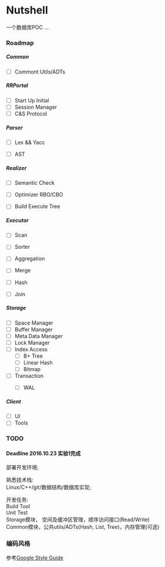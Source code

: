 # __Nutshell__

一个数据库POC ...

### __Roadmap__
##### __Common__  
- [ ] Commont Utils/ADTs

##### __RRPortal__  
- [ ] Start Up Initial
- [ ] Session Manager
- [ ] C&S Protocol

##### __Parser__  
- [ ] Lex && Yacc
- [ ] AST


##### __Realizer__  
- [ ] Semantic Check
- [ ] Optimizer RBO/CBO
- [ ] Build Execute Tree


##### __Executor__  
- [ ] Scan
- [ ] Sorter 
- [ ] Aggregation
- [ ] Merge 
- [ ] Hash
- [ ] Join


##### __Storage__  
- [ ] Space Manager
- [ ] Buffer Manager
- [ ] Meta Data Manager
- [ ] Lock Manager
- [ ] Index Access
    - [ ] B+ Tree
    - [ ] Linear Hash
    - [ ] Bitmap
- [ ] Transaction
	- [ ] WAL


##### __Client__  
- [ ] UI
- [ ] Tools

### __TODO__

#### Deadline 2016.10.23 实验1完成  

部署开发环境;  

熟悉技术栈:  
Linux/C++/git/数据结构/数据库实现;  

开发任务:  
Build Tool  
Unit Test  
Storage模块， 空间及缓冲区管理，顺序访问接口(Read/Write)    
Common模块，公共utils/ADTs(Hash, List, Tree)，内存管理(可选)  

### __编码风格__


参考[Google Style Guide](http://zh-google-styleguide.readthedocs.io/en/latest/google-cpp-styleguide/)
 
